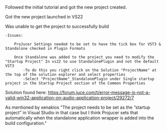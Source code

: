 Followed the initial tutorial and got the new project created.

Got the new project launched in VS22

Was unable to get the project to successfully build
    
    -Issues:

        ProJucer Settings needed to be set to have the tick box for VST3 & Standalone checked in Plugin Formats

        Once Standalone was added to the project you need to modify the "Startup Project" In vs22 to use StandalonePlugin and not the default VST3
            -To do this you right click on the Solution "ProjectName" at the top of the solution explorer and select properties
            -Select "ProjectName"_StandalonePlugin under Single startup project in the Startup Project section of the Common Properties 

Solution found here: https://forum.juce.com/t/error-message-is-not-a-valid-win32-application-on-audio-application-project/29272/7 

As mentioned by xenakios "The project needs to be set as the “startup project” in Visual Studio in that case but I think Projucer sets that automatically when the standalone application wrapper is added into the build configuration."